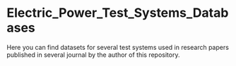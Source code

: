 # Electric_Power_Test_Systems_Databases
Here you can find datasets for several test systems used in research papers published in several journal by the author of this repository.
